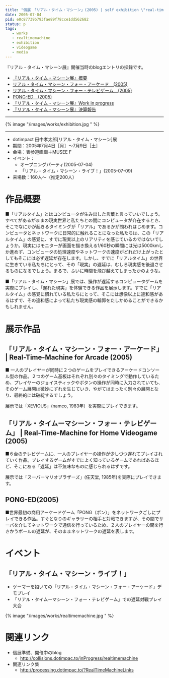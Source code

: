 ```yaml
---
title: "個展　「リアル・タイム・マシーン」(2005) | self exhibition \"real-time-machine\"(2005)"
date: 2005-07-04
pid: e0c87739b793fae89f78cce1dd562682
status: p
tags:
   - works
   - realtimemachine
   - exhibition
   - videogame
   - media
---
```


『リアル・タイム・マシーン展』開催当時のblogエントリの採録です。

- [『リアル・タイム・マシーン展』概要](/2005/07/04/3_works/exhibition/real-time-machine-exhibition/)
- [リアル・タイム・マシーン・フォー・アーケード　\(2005\)](/2005/07/04/3_works/real-time-machine-for-arcade/)
- [リアル・タイム・マシーン・フォー・テレビゲーム　\(2005\)](/2005/07/04/3_works/real-time-machine-for-tv-game/)
- [PONG-ED　\(2005\)](/2005/07/04/3_works/pong-ed/)
- [『リアル・タイム・マシーン展』Work in progress](/2005/07/04/3_works/exhibition/work-in-progress/)
- [『リアル・タイム・マシーン展』決算報告](/2005/07/04/3_works/exhibition/financial-report/)

---

{% image "/images/works/exhibition.jpg " %}

---

   - dotimpact 田中孝太郎[リアル・タイム・マシーン]展
  - 期間：2005年7月4日［月］〜7月9日［土］
  - 会場：表参道画廊＋MUSEE F
  - イベント：
    - オープニングパーティ(2005-07-04)
    - 「リアル・タイム・マシーン・ライブ！」(2005-07-09)
  - 来場数：160人〜（推定200人）

# 作品概要
■「リアルタイム」とはコンピュータが生み出した言葉と言っていいでしょう。すべてがあるがままの現実世界と私たちとの間にコンピュータが介在するとき、そこでなにかが起きるタイミングが「リアル」であるかが問われはじめます。コンピュータとネットワークに日常的に触れることになった私たちは、この「リアルタイム」の感覚に、すでに現実以上のリアリティを感じているのではないでしょうか。現実にはモニターが画面を描き換える1/60秒の瞬間には光は5000kmしか進めず、コンピュータの処理速度やネットワークの速度がどれだけ上がったとしてもそこには必ず遅延が存在します。しかし、すでに「リアルタイム」の世界に生きている私たちにとって、その「現実」の遅延は、むしろ現実感を後退させるものになるでしょう。まるで、ふいに時間を飛び越えてしまったかのような。

■「リアル・タイム・マシーン」展では、操作が遅延するコンピュータゲームを実際にプレイし、「遅れた現実」を体験できる作品を展示します。すでに「リアルタイム」の感覚に慣れている私たちにとって、そこには想像以上に違和感があるはずで、その違和感によって私たち現実感の輪郭をたしかめることができるかもしれません。

# 展示作品

## 「リアル・タイム・マシーン・フォー・アーケード」 | Real-Time-Machine for Arcade (2005)

■ 一人のプレイヤーが同時に２つのゲームをプレイできるアーケードコンソール型の作品。２つのゲーム基板はそれぞれ別々のタイミングで動作しているため、プレイヤーのジョイスティックやボタンの操作が同時に入力されていても、そのゲーム展開は微妙にずれを生じていき、やがてはまったく別々の展開となり、最終的には破綻するでしょう。

展示では「XEVIOUS」(namco, 1983年）を実際にプレイできます。

## 「リアル・タイムーマシーン・フォー・テレビゲーム」 | Real-Time-Machine for Home Videogame (2005)

■６台のテレビゲームに、一人のプレイヤーの操作が少しづつ遅れてプレイされていく作品。プレイするゲームがすでによく知っているゲームであればあるほど、そこにある「遅延」は不気味なものに感じられるはずです。

展示では「スーパーマリオブラザーズ」(任天堂, 1985年)を実際にプレイできます。

## PONG-ED(2005)

■世界最初の商用アーケードゲーム「PONG（ポン）」をネットワークごしにプレイできる作品。すぐとなりのギャラリーの相手と対戦できますが、その間でサーバを介してネットワークで通信を行っているため、２人のプレイヤーの間を行きかうボールの遅延が、そのままネットワークの遅延を表します。

# イベント

## 「リアル・タイム・マシーン・ライブ！」

- ゲーマーを招いての「リアル・タイム・マシーン・フォー・アーケード」デモプレイ
- 「リアル・タイムーマシーン・フォー・テレビゲーム」での遅延対戦プレイ大会

{% image "/images/works/realtimemachine.jpg " %}

# 関連リンク
- 個展準備、開催中のblog
   - http://collisions.dotimpac.to/inProgress/realtimemachine
- 関連リンク集
   - http://processing.dotimpac.to/?RealTimeMachineLinks
